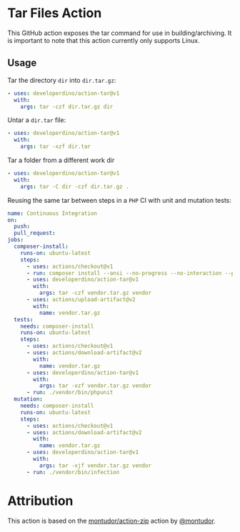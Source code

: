 # Tar Files Action

This GitHub action exposes the tar command for use in building/archiving. It is important to note that this action currently only supports Linux.

## Usage

Tar the directory `dir` into `dir.tar.gz`:

```yaml
- uses: developerdino/action-tar@v1
  with:
    args: tar -czf dir.tar.gz dir
```

Untar a `dir.tar` file:

```yaml
- uses: developerdino/action-tar@v1
  with:
    args: tar -xzf dir.tar
```

Tar a folder from a different work dir

```yaml
- uses: developerdino/action-tar@v1
  with:
    args: tar -C dir -czf dir.tar.gz .
```

Reusing the same tar between steps in a `PHP` CI with unit and mutation tests:

```yaml
name: Continuous Integration
on:
  push:
  pull_request:
jobs:
  composer-install:
    runs-on: ubuntu-latest
    steps:
      - uses: actions/checkout@v1
      - run: composer install --ansi --no-progress --no-interaction --prefer-dist
      - uses: developerdino/action-tar@v1
        with:
          args: tar -czf vendor.tar.gz vendor
      - uses: actions/upload-artifact@v2
        with:
          name: vendor.tar.gz
  tests:
    needs: composer-install
    runs-on: ubuntu-latest
    steps:
      - uses: actions/checkout@v1
      - uses: actions/download-artifact@v2
        with:
          name: vendor.tar.gz
      - uses: developerdino/action-tar@v1
        with:
          args: tar -xzf vendor.tar.gz vendor
      - run: ./vendor/bin/phpunit
  mutation:
    needs: composer-install
    runs-on: ubuntu-latest
    steps:
      - uses: actions/checkout@v1
      - uses: actions/download-artifact@v2
        with:
          name: vendor.tar.gz
      - uses: developerdino/action-tar@v1
        with:
          args: tar -xjf vendor.tar.gz vendor
      - run: ./vendor/bin/infection
```

# Attribution

This action is based on the [montudor/action-zip](https://github.com/montudor/action-zip) action by [@montudor](https://github.com/montudor).